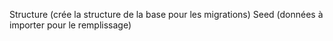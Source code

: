 Structure (crée la structure de la base pour les migrations)
Seed (données à importer pour le remplissage)